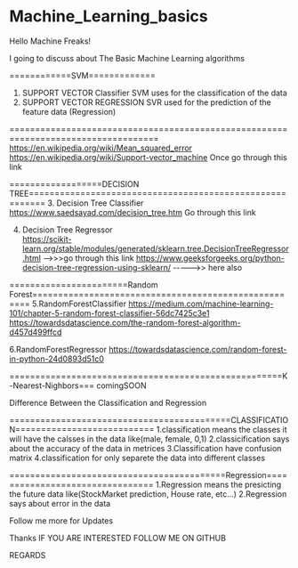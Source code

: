 # Machine_Learning_basics

Hello Machine Freaks!

I going to discuss about The Basic Machine Learning algorithms

============SVM=============
1. SUPPORT VECTOR Classifier
SVM uses for the classification of the data  
2. SUPPORT VECTOR REGRESSION 
SVR used for the prediction of the feature data (Regression)

===================================================================================
https://en.wikipedia.org/wiki/Mean_squared_error
https://en.wikipedia.org/wiki/Support-vector_machine
Once go through this link

==================DECISION TREE=========================================================
3. Decision Tree Classifier
https://www.saedsayad.com/decision_tree.htm     Go through this link

4. Decision Tree Regressor  
https://scikit-learn.org/stable/modules/generated/sklearn.tree.DecisionTreeRegressor.html -->>>go through this link
https://www.geeksforgeeks.org/python-decision-tree-regression-using-sklearn/ ----->> here also

=======================Random Forest=====================================================
5.RandomForestClassifier
https://medium.com/machine-learning-101/chapter-5-random-forest-classifier-56dc7425c3e1
https://towardsdatascience.com/the-random-forest-algorithm-d457d499ffcd

6.RandomForestRegressor
https://towardsdatascience.com/random-forest-in-python-24d0893d51c0

=====================================================K-Nearest-Nighbors===
comingSOON

Difference Between the Classification and Regression

===========================================CLASSIFICATION===========================
1.classification means the classes it will have the calsses in the data like(male, female, 0,1)
2.classicification says about the accuracy of the data in metrices
3.Classification have confusion matrix
4.classification for only separete the data into different classes

==========================================Regression================================
1.Regression means the presicting the future data like(StockMarket prediction, House rate, etc...)
2.Regression says about error in the data


Follow me more for Updates

Thanks IF YOU ARE INTERESTED FOLLOW ME ON GITHUB

REGARDS
